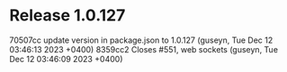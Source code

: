 # Release 1.0.127

70507cc update version in package.json to 1.0.127 (guseyn, Tue Dec 12 03:46:13 2023 +0400)
8359cc2 Closes #551, web sockets (guseyn, Tue Dec 12 03:46:09 2023 +0400)
